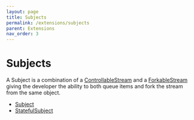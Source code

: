 ```yaml
---
layout: page
title: Subjects
permalink: /extensions/subjects
parent: Extensions
nav_order: 3
---
```


[ControllableStream]: /stream/api/classes/ControllableStream.html
[ForkableStream]: /stream/api/classes/ForkableStream.html

# Subjects

A Subject is a combination of a [ControllableStream][] and a [ForkableStream][] giving the developer the ability to both queue items and fork the stream from the same object.

- [Subject](/stream/api/classes/Subject.html)
- [StatefulSubject](/stream/api/classes/StatefulSubject.html)

